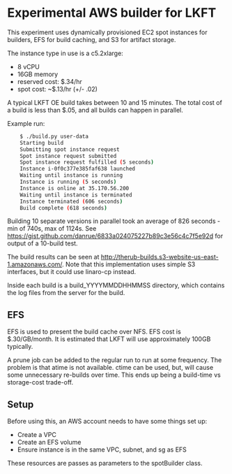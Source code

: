 # Experimental AWS builder for LKFT

This experiment uses dynamically provisioned EC2 spot instances for builders,
EFS for build caching, and S3 for artifact storage.

The instance type in use is a c5.2xlarge:
- 8 vCPU
- 16GB memory
- reserved cost: $.34/hr
- spot cost: ~$.13/hr (+/- .02)

A typical LKFT OE build takes between 10 and 15 minutes. The total cost of a
build is less than $.05, and all builds can happen in parallel.

Example run:
```sh
    $ ./build.py user-data
    Starting build
    Submitting spot instance request
    Spot instance request submitted
    Spot instance request fulfilled (5 seconds)
    Instance i-0f0c377e385faf638 launched
    Waiting until instance is running
    Instance is running (5 seconds)
    Instance is online at 35.170.56.200
    Waiting until instance is terminated
    Instance terminated (606 seconds)
    Build complete (618 seconds)
```

Building 10 separate versions in parallel took an average of 826 seconds - min
of 740s, max of 1124s. See
https://gist.github.com/danrue/6833a024075227b89c3e56c4c7f5e92d for output of a
10-build test.

The build results can be seen at
http://therub-builds.s3-website-us-east-1.amazonaws.com/. Note that this
implementation uses simple S3 interfaces, but it could use linaro-cp instead.

Inside each build is a build_YYYYMMDDHHMMSS directory, which contains the log
files from the server for the build.

## EFS

EFS is used to present the build cache over NFS. EFS cost is $.30/GB/month. It
is estimated that LKFT will use approximately 100GB typically.

A prune job can be added to the regular run to run at some frequency. The
problem is that atime is not available. ctime can be used, but, will cause some
unnecessary re-builds over time. This ends up being a build-time vs
storage-cost trade-off.

## Setup

Before using this, an AWS account needs to have some things set up:
- Create a VPC
- Create an EFS volume
- Ensure instance is in the same VPC, subnet, and sg as EFS

These resources are passes as parameters to the spotBuilder class.
